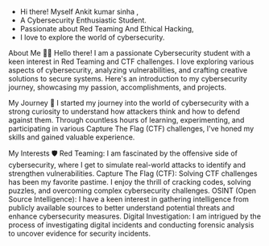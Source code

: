 - Hi there! Myself  Ankit kumar sinha ,
- A Cybersecurity Enthusiastic Student.
- Passionate about Red Teaming And Ethical Hacking,
-  I love to  explore the world of cybersecurity.

About Me 🕵️‍♂️
Hello there! I am a passionate Cybersecurity student with a keen interest in Red Teaming and CTF challenges. I love exploring various aspects of cybersecurity, analyzing vulnerabilities, and crafting creative solutions to secure systems. Here's an introduction to my cybersecurity journey, showcasing my passion, accomplishments, and projects.

My Journey 🚀
I started my journey into the world of cybersecurity with a strong curiosity to understand how attackers think and how to defend against them. Through countless hours of learning, experimenting, and participating in various Capture The Flag (CTF) challenges, I've honed my skills and gained valuable experience.

My Interests 🛡️
Red Teaming: I am fascinated by the offensive side of cybersecurity, where I get to simulate real-world attacks to identify and strengthen vulnerabilities.
Capture The Flag (CTF): Solving CTF challenges has been my favorite pastime. I enjoy the thrill of cracking codes, solving puzzles, and overcoming complex cybersecurity challenges.
OSINT (Open Source Intelligence): I have a keen interest in gathering intelligence from publicly available sources to better understand potential threats and enhance cybersecurity measures.
Digital Investigation: I am intrigued by the process of investigating digital incidents and conducting forensic analysis to uncover evidence for security incidents.
<!---
Astersec/Astersec is a ✨ special ✨ repository because its `README.md` (this file) appears on your GitHub profile.
You can click the Preview link to take a look at your changes.
--->
